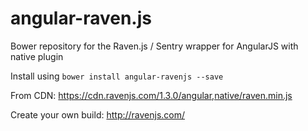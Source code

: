 # angular-raven.js
Bower repository for the Raven.js / Sentry wrapper for AngularJS with native plugin

Install using `bower install angular-ravenjs --save`

From CDN: https://cdn.ravenjs.com/1.3.0/angular,native/raven.min.js

Create your own build: http://ravenjs.com/
